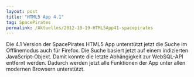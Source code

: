 ```yaml
---
layout: post
title: "HTML5 App 4.1"
tag: SpacePirates
permalink: /Aktuelles/2012-10-19-HTML5App41-spacepirates
---
```


Die 4.1 Version der SpacePirates HTML5 App unterstützt jetzt die Suche im Offlinemodus auch für Firefox. Die Suche basiert jetzt auf einem indizierten JavaScript-Objekt. Damit konnte die letzte Abhängigkeit zur WebSQL-API entfernt werden. Dadurch werden jetzt alle Funktionen der App unter allen modernen Browsern unterstützt.


